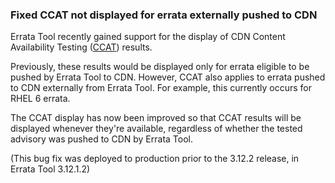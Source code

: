 ### Fixed CCAT not displayed for errata externally pushed to CDN

Errata Tool recently gained support for the display of CDN Content Availability Testing
([CCAT](https://mojo.redhat.com/docs/DOC-1051013)) results.

Previously, these results would be displayed only for errata eligible to be pushed by
Errata Tool to CDN. However, CCAT also applies to errata pushed to CDN externally from
Errata Tool. For example, this currently occurs for RHEL 6 errata.

The CCAT display has now been improved so that CCAT results will be displayed whenever
they're available, regardless of whether the tested advisory was pushed to CDN by Errata
Tool.

(This bug fix was deployed to production prior to the 3.12.2 release, in
Errata Tool 3.12.1.2)
